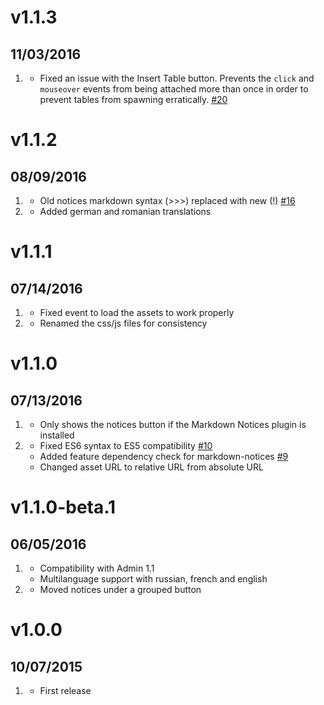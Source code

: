 # v1.1.3
## 11/03/2016

1. [](#bugfix)
    * Fixed an issue with the Insert Table button. Prevents the `click` and `mouseover` events from being attached more than once in order to prevent tables from spawning erratically. [#20](https://github.com/getgrav/grav-plugin-editor-buttons/pull/20)

# v1.1.2
## 08/09/2016

1. [](#bugfix)
    * Old notices markdown syntax (>>>) replaced with new (!) [#16](https://github.com/getgrav/grav-plugin-editor-buttons/pull/16)
1. [](#improved)
    * Added german and romanian translations

# v1.1.1
## 07/14/2016

1. [](#bugfix)
    * Fixed event to load the assets to work properly
1. [](#improved)
    * Renamed the css/js files for consistency

# v1.1.0
## 07/13/2016

1. [](#improved)
    * Only shows the notices button if the Markdown Notices plugin is installed
1. [](#bugfix)
    * Fixed ES6 syntax to ES5 compatibility [#10](https://github.com/getgrav/grav-plugin-editor-buttons/issues/10)
    * Added feature dependency check for markdown-notices [#9](https://github.com/getgrav/grav-plugin-editor-buttons/issues/9)
    * Changed asset URL to relative URL from absolute URL

# v1.1.0-beta.1
## 06/05/2016

1. [](#new)
    * Compatibility with Admin 1.1
    * Multilanguage support with russian, french and english
1. [](#improved)
    * Moved notices under a grouped button

# v1.0.0
## 10/07/2015

1. [](#new)
    * First release
